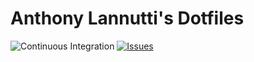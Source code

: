 # Anthony Lannutti's Dotfiles

![Continuous Integration](https://github.com/lannuttia/dotfiles/workflows/Continuous%20Integration/badge.svg)
[![Issues](https://img.shields.io/github/issues/lannuttia/dotfiles?style=flat)](https://github.com/lannuttia/dotfiles/issues)
